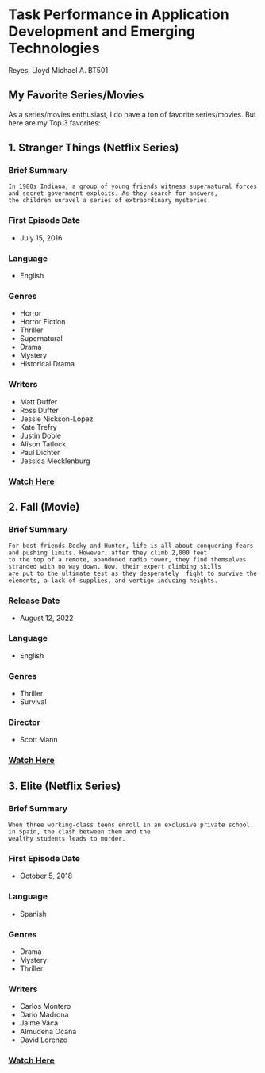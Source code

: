 # Task Performance in Application Development and Emerging Technologies
Reyes, Lloyd Michael A.
BT501
## My Favorite Series/Movies
As a series/movies enthusiast, I do have a ton of favorite series/movies. But here are my Top 3 favorites:
## 1. Stranger Things (Netflix Series)
### Brief Summary
```
In 1980s Indiana, a group of young friends witness supernatural forces and secret government exploits. As they search for answers, 
the children unravel a series of extraordinary mysteries.
```
### First Episode Date
* July 15, 2016
### Language
* English
### Genres
* Horror
* Horror Fiction
* Thriller
* Supernatural
* Drama
* Mystery
* Historical Drama
### Writers
* Matt Duffer 
* Ross Duffer
* Jessie Nickson-Lopez
* Kate Trefry
* Justin Doble
* Alison Tatlock
* Paul Dichter
* Jessica Mecklenburg
### [Watch Here](https://ww1.m4ufree.tv/watch-stranger-things-tv-series-2016-21022-tvshow-online-free-m4ufree.html)
## 2. Fall (Movie)
### Brief Summary
```
For best friends Becky and Hunter, life is all about conquering fears and pushing limits. However, after they climb 2,000 feet 
to the top of a remote, abandoned radio tower, they find themselves stranded with no way down. Now, their expert climbing skills 
are put to the ultimate test as they desperately  fight to survive the elements, a lack of supplies, and vertigo-inducing heights.
```
### Release Date
* August 12, 2022
### Language
* English
### Genres
* Thriller
* Survival
### Director
* Scott Mann
### [Watch Here](https://ww1.m4ufree.tv/watch-yifdo-fall-2022-movie-online-free-m4ufree.html)
## 3. Elite (Netflix Series)
### Brief Summary
```
When three working-class teens enroll in an exclusive private school in Spain, the clash between them and the 
wealthy students leads to murder.
```
### First Episode Date
* October 5, 2018
### Language
* Spanish
### Genres
* Drama
* Mystery
* Thriller
### Writers
* Carlos Montero
* Dario Madrona
* Jaime Vaca
* Almudena Ocaña
* David Lorenzo
### [Watch Here](https://ww1.m4ufree.tv/watch-elite-2018--225870-tvshow-online-free-m4ufree.html)
